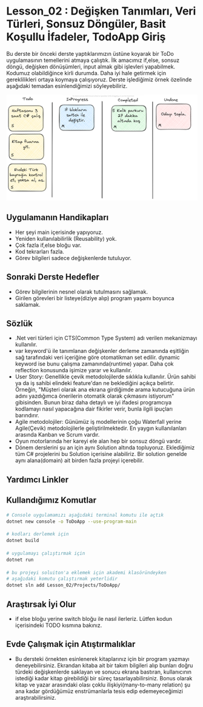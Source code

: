 # Lesson_02 : Değişken Tanımları, Veri Türleri, Sonsuz Döngüler, Basit Koşullu İfadeler, TodoApp Giriş

Bu derste bir önceki derste yaptıklarımızın üstüne koyarak bir ToDo uygulamasının temellerini atmaya çalıştık. İlk amacımız if,else, sonsuz döngü, değişken dönüşümleri, input almak gibi işlevleri yapabilmek. Kodumuz olabildiğince kirli durumda. Daha iyi hale getirmek için gereklilikleri ortaya koymaya çalışıyoruz. Derste işlediğimiz örnek özelinde aşağıdaki temadan esinlendiğimizi söyleyebiliriz.

![todo_idea.png](todo_idea.png)

## Uygulamanın Handikapları

- Her şeyi main içerisinde yapıyoruz.
- Yeniden kullanılabilirlik (Reusability) yok.
- Çok fazla if,else bloğu var.
- Kod tekrarları fazla.
- Görev bilgileri sadece değişkenlerde tutuluyor.

## Sonraki Derste Hedefler

- Görev bilgilerinin nesnel olarak tutulmasını sağlamak.
- Girilen görevleri bir listeye(diziye alıp) program yaşamı boyunca saklamak.

## Sözlük

- .Net veri türleri için CTS(Common Type System) adı verilen mekanizmayı kullanılır.
- var keyword'ü ile tanımlanan değişkenler derleme zamanında eşitliğin sağ tarafındaki veri içeriğine göre otomatikman set edilir. dynamic keyword ise bunu çalışma zamanında(runtime) yapar. Daha çok reflection konusunda işimize yarar ve kullanılır.
- User Story: Genellikle çevik metodolojilerde sıklıkla kullanılır. Ürün sahibi ya da iş sahibi elindeki feature'dan ne beklediğini açıkça belirtir. Örneğin, "Müşteri olarak ana ekrana girdiğimde arama kutucuğuna ürün adını yazdığımca önerilerin otomatik olarak çıkmasını istiyorum" gibisinden. Bunun biraz daha detaylı ve iyi ifadesi programcıya kodlamayı nasıl yapacağına dair fikirler verir, bunla ilgili ipuçları barındırır.
- Agile metodolojiler: Günümüz iş modellerinin çoğu Waterfall yerine Agile(Çevik) metodolojilerle geliştirilmektedir. En yaygın kullanılanları arasında Kanban ve Scrum vardır.
- Oyun motorlarında her kareyi ele alan hep bir sonsuz döngü vardır.
- Dönem derslerini şu an için aynı Solution altında topluyoruz. Eklediğimiz tüm C# projelerini bu Solution içerisine alabiliriz. Bir solution genelde aynı alana(domain) ait birden fazla projeyi içerebilir.

## Yardımcı Linkler

## Kullandığımız Komutlar

```bash
# Console uygulamamızı aşağıdaki terminal komutu ile açtık
dotnet new console -o ToDoApp --use-program-main

# kodları derlemek için
dotnet build

# uygulamayı çalıştırmak için
dotnet run

# bu projeyi soluiton'a eklemek için akademi klasöründeyken
# aşağıdaki komutu çalıştırmak yeterlidir
dotnet sln add Lesson_02/Projects/ToDoApp/
```

## Araştırsak İyi Olur

- if else bloğu yerine switch bloğu ile nasıl ilerleriz. Lütfen kodun içerisindeki TODO kısmına bakınız.

## Evde Çalışmak için Atıştırmalıklar

- Bu dersteki örnekten esinlenerek kitaplarınız için bir program yazmayı deneyebilirsiniz. Ekrandan kitaba ait bir takım bilgileri alıp bunları doğru türdeki değişkenlerde saklayan ve sonucu ekrana bastıran, kullanıcının istediği kadar kitap girebildiği bir süreç tasarlayabilirsiniz. Bonus olarak kitap ve yazar arasındaki olası çoklu ilişkiyi(many-to-many relation) şu ana kadar gördüğümüz enstrümanlarla tesis edip edemeyeceğimizi araştırabilirsiniz.